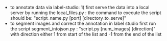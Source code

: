- to annotate data via label-studio: 1) first serve the data into a local server by running the local_files.py : the command to execute the script should be: "script_name.py [port] [directory_to_serve]"
- to segment images and correct the annotation in label studio first run the script segment_intojson.py :  "script.py [num_images] [direction]" with direction either 1 from start of the list and -1 from the end of the list
